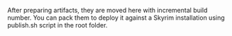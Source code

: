 After preparing artifacts, they are moved here with incremental build number. You can pack them to deploy it against a Skyrim installation using publish.sh script in the root folder.

